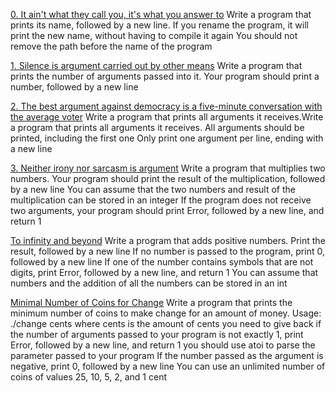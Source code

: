 [0. It ain't what they call you, it's what you answer to](0-whatsmyname.c)
	Write a program that prints its name, followed by a new line.
	If you rename the program, it will print the new name, without having to compile it again
	You should not remove the path before the name of the program

[1. Silence is argument carried out by other means](1-args.c)
	Write a program that prints the number of arguments passed into it.
	Your program should print a number, followed by a new line

[2. The best argument against democracy is a five-minute conversation with the average voter](2-args.c)
	Write a program that prints all arguments it receives.Write a program that prints all arguments it receives.
	All arguments should be printed, including the first one
	Only print one argument per line, ending with a new line

[3. Neither irony nor sarcasm is argument](3-mul.c)
	Write a program that multiplies two numbers.
	Your program should print the result of the multiplication, followed by a new line
	You can assume that the two numbers and result of the multiplication can be stored in an integer
	If the program does not receive two arguments, your program should print Error, followed by a new line, and return 1

[To infinity and beyond](4-add.c)
	Write a program that adds positive numbers.
	Print the result, followed by a new line
	If no number is passed to the program, print 0, followed by a new line
	If one of the number contains symbols that are not digits, print Error, followed by a new line, and return 1
	You can assume that numbers and the addition of all the numbers can be stored in an int

[Minimal Number of Coins for Change](100-change.c)
	Write a program that prints the minimum number of coins to make change for an amount of money.
	Usage: ./change cents
	where cents is the amount of cents you need to give back
	if the number of arguments passed to your program is not exactly 1, print Error, followed by a new line, and return 1
	you should use atoi to parse the parameter passed to your program
	If the number passed as the argument is negative, print 0, followed by a new line
	You can use an unlimited number of coins of values 25, 10, 5, 2, and 1 cent
